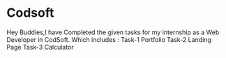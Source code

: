 # Codsoft
Hey Buddies,I have Completed the given tasks for my internship as a Web Developer in CodSoft.
Which includes :
Task-1 Portfolio
Task-2 Landing Page
Task-3 Calculator
